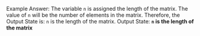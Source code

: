 Example Answer:
The variable `n` is assigned the length of the matrix. The value of `n` will be the number of elements in the matrix. Therefore, the Output State is: `n` is the length of the matrix.
Output State: **`n` is the length of the matrix**